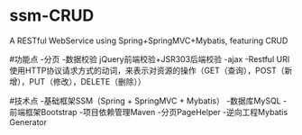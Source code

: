 # ssm-CRUD
A RESTful WebService using Spring+SpringMVC+Mybatis, featuring CRUD

#功能点
-分页
-数据校验
jQuery前端校验+JSR303后端校验
-ajax
-Restful URI
使用HTTP协议请求方式的动词，来表示对资源的操作（GET（查询），POST（新增），PUT（修改），DELETE（删除））

#技术点
-基础框架SSM（Spring + SpringMVC + Mybatis）
-数据库MySQL
-前端框架Bootstrap
-项目依赖管理Maven
-分页PageHelper
-逆向工程Mybatis Generator

